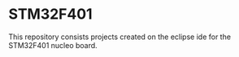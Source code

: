 # STM32F401
This repository consists projects created on the eclipse ide for the STM32F401 nucleo board.
